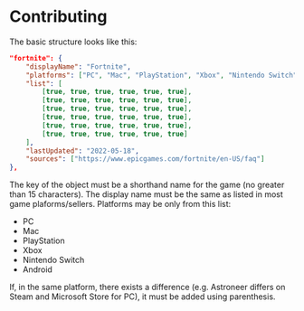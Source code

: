 # Contributing

The basic structure looks like this:

``` json
"fortnite": {
    "displayName": "Fortnite",
    "platforms": ["PC", "Mac", "PlayStation", "Xbox", "Nintendo Switch", "Android"],
    "list": [
        [true, true, true, true, true, true],
        [true, true, true, true, true, true],
        [true, true, true, true, true, true],
        [true, true, true, true, true, true],
        [true, true, true, true, true, true],
        [true, true, true, true, true, true]
    ],
    "lastUpdated": "2022-05-18",
    "sources": ["https://www.epicgames.com/fortnite/en-US/faq"]
},
```

The key of the object must be a shorthand name for the game (no greater than 15 characters).
The display name must be the same as listed in most game plaforms/sellers.
Platforms may be only from this list:

- PC
- Mac
- PlayStation
- Xbox
- Nintendo Switch
- Android

If, in the same platform, there exists a difference (e.g. Astroneer differs on Steam and Microsoft Store for PC), it must be added using parenthesis.
